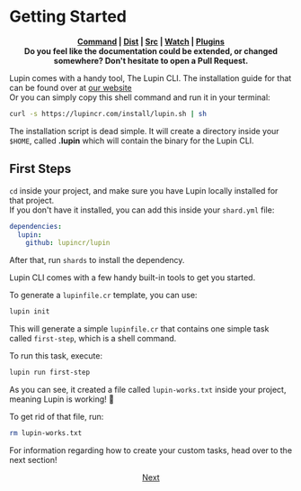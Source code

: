 # Getting Started

<p align="center">
  <b>
    <a href="https://github.com/lupincr/lupin/blob/master/docs/3-command.md">Command</a> | <a href="https://github.com/lupincr/lupin/blob/master/docs/5-dist.md">Dist</a> | <a href="https://github.com/lupincr/lupin/blob/master/docs/4-src.md">Src</a> | <a href="https://github.com/lupincr/lupin/blob/master/docs/6-watch.md">Watch</a> | <a href="https://github.com/lupincr/lupin/blob/master/docs/7-plugins.md">Plugins</a>
    <br>
    Do you feel like the documentation could be extended, or changed somewhere? Don't hesitate to open a Pull Request.
  </b>
</p>

Lupin comes with a handy tool, The Lupin CLI. The installation guide for that can be found over at [our website](http://lupincr.com) \
Or you can simply copy this shell command and run it in your terminal:

```sh
curl -s https://lupincr.com/install/lupin.sh | sh
```

The installation script is dead simple. It will create a directory inside your `$HOME`, called **.lupin** which will contain the binary for the Lupin CLI.

## First Steps

`cd` inside your project, and make sure you have Lupin locally installed for that project. \
If you don't have it installed, you can add this inside your `shard.yml` file:

```yaml
dependencies:
  lupin:
    github: lupincr/lupin
```

After that, run `shards` to install the dependency.

Lupin CLI comes with a few handy built-in tools to get you started.

To generate a `lupinfile.cr` template, you can use:

```sh
lupin init
```

This will generate a simple `lupinfile.cr` that contains one simple task called `first-step`, which is a shell command.

To run this task, execute:

```sh
lupin run first-step
```

As you can see, it created a file called `lupin-works.txt` inside your project, meaning Lupin is working! :tada:

To get rid of that file, run:

```sh
rm lupin-works.txt
```

For information regarding how to create your custom tasks, head over to the next section!

<p align="center">
  <a href="https://github.com/lupincr/lupin/blob/master/docs/2-custom-tasks.md">Next</a>
</p>
